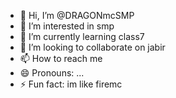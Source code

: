 - 👋 Hi, I’m @DRAGONmcSMP
- 👀 I’m interested in smp
- 🌱 I’m currently learning class7
- 💞️ I’m looking to collaborate on jabir
- 📫 How to reach me 
- 😄 Pronouns: ...
- ⚡ Fun fact: im like firemc

<!---
DRAGONmcSMP0/DRAGONmcSMP0 is a ✨ special ✨ repository because its `README.md` (this file) appears on your GitHub profile.
You can click the Preview link to take a look at your changes.
--->

